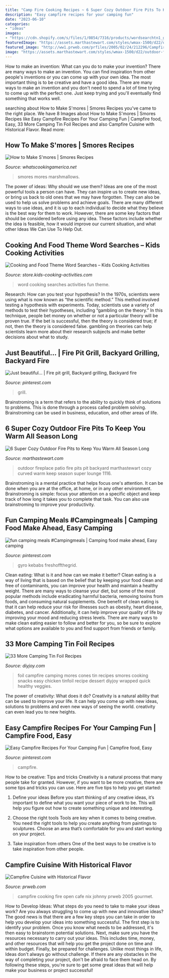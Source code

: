 ```yaml
---
title: "Camp Fire Cooking Recipes ~ 6 Super Cozy Outdoor Fire Pits To Keep You Warm All Season Long"
description: "Easy campfire recipes for your camping fun"
date: "2023-06-10"
categories:
- "ideas"
images:
- "https://cdn.shopify.com/s/files/1/0854/7316/products/wordsearchtn1_grande.jpg?v=1505915634"
featuredImage: "https://assets.marthastewart.com/styles/wmax-1500/d22/outdoor-fireplace-1116/outdoor-fireplace-1116.jpg?itok=RtoOGKhQ"
featured_image: "http://ww1.prweb.com/prfiles/2005/02/24/212296/CampfireCooking.jpg"
image: "https://assets.marthastewart.com/styles/wmax-1500/d22/outdoor-fireplace-1116/outdoor-fireplace-1116.jpg?itok=RtoOGKhQ"
---
```



How to make an invention: What can you do to make your invention?
There are many ways to make an invention. You can find inspiration from other people's inventions or you can come up with your own idea. The most important thing is to be creative and have a good idea. There are many ways to make an invention and you don't need to spend a lot of time trying to come up with the perfect one. Just keep trying and you'll eventually find something that works well.

	

		
searching about How to Make S&#039;mores | Smores Recipes you've came to the right place. We have 8 Images about How to Make S&#039;mores | Smores Recipes like Easy Campfire Recipes For Your Camping Fun | Campfire food, Easy, 33 More Camping Tin Foil Recipes and also Campfire Cuisine with Historical Flavor. Read more:
		
    
## How To Make S&#039;mores | Smores Recipes

<img loading=lazy src="https://whatscookingamerica.net/wp-content/uploads/2015/03/Smores41.jpg" onerror="this.onerror=null;this.src='https://tse1.mm.bing.net/th?id=OIP._iPBDODwsV3rIOQYZnb_RwAAAA&amp;pid=15.1';" alt="How to Make S&#039;mores | Smores Recipes">

_Source: whatscookingamerica.net_

>smores mores marshmallows. 

	

The power of ideas: Why should we use them?
Ideas are one of the most powerful tools a person can have. They can inspire us to create new ideas, or bring us back to old ones that we may have forgotten. They can also be used to help us solve problems and achieve goals. There are many different ways to use ideas, and it is up to each individual to decide what they believe is the best way for them to work. However, there are some key factors that should be considered before using any idea. These factors include whether the idea is feasible, how it would improve our current situation, and what other Ideas We Can Use To Help Out.

    
## Cooking And Food Theme Word Searches – Kids Cooking Activities

<img loading=lazy src="https://cdn.shopify.com/s/files/1/0854/7316/products/wordsearchtn1_grande.jpg?v=1505915634" onerror="this.onerror=null;this.src='https://tse3.mm.bing.net/th?id=OIP.o7Fc2jzUcNARLFbJpq8bzQAAAA&amp;pid=15.1';" alt="Cooking and Food Theme Word Searches – Kids Cooking Activities">

_Source: store.kids-cooking-activities.com_

>word cooking searches activities fun theme. 

	

Research: How can you test your hypothesis?
In the 1970s, scientists were using what is now known as “the scientific method.” This method involved testing a hypothesis with experiments. Today, scientists use a variety of methods to test their hypotheses, including “gambling on the theory.” In this technique, people bet money on whether or not a particular theory will be proven true. If the bet is successful, then the theory is considered true; if not, then the theory is considered false. gambling on theories can help scientists learn more about their research subjects and make better decisions about what to study.

    
## Just Beautiful... | Fire Pit Grill, Backyard Grilling, Backyard Fire

<img loading=lazy src="https://i.pinimg.com/originals/7f/b4/eb/7fb4eb2659255c7bc63cabd4e5a443f0.jpg" onerror="this.onerror=null;this.src='https://tse3.mm.bing.net/th?id=OIP.sRoBtrGzgeAu6r9QCBSRowHaJ3&amp;pid=15.1';" alt="Just beautiful... | Fire pit grill, Backyard grilling, Backyard fire">

_Source: pinterest.com_

>grill. 

	

Brainstroming is a term that refers to the ability to quickly think of solutions to problems. This is done through a process called problem solving. Brainstroming can be used in business, education, and other areas of life.

    
## 6 Super Cozy Outdoor Fire Pits To Keep You Warm All Season Long

<img loading=lazy src="https://assets.marthastewart.com/styles/wmax-1500/d22/outdoor-fireplace-1116/outdoor-fireplace-1116.jpg?itok=RtoOGKhQ" onerror="this.onerror=null;this.src='https://tse2.mm.bing.net/th?id=OIP.2uLFWNfmxxtBOuNtsweEhwHaKh&amp;pid=15.1';" alt="6 Super Cozy Outdoor Fire Pits to Keep You Warm All Season Long">

_Source: marthastewart.com_

>outdoor fireplace patio fire pits pit backyard marthastewart cozy curved warm keep season super lounge 1116. 

	

Brainstroming is a mental practice that helps focus one's attention. It can be done when you are at the office, at home, or in any other environment. Brainstroming is simple: focus your attention on a specific object and keep track of how long it takes you to complete that task. You can also use brainstroming to improve your productivity.

    
## Fun Camping Meals #Campingmeals | Camping Food Make Ahead, Easy Camping

<img loading=lazy src="https://i.pinimg.com/736x/2b/b0/fc/2bb0fc9921514814f8f64e87b46db1f7.jpg" onerror="this.onerror=null;this.src='https://tse1.mm.bing.net/th?id=OIP.uFHtbJE9h6iW1LyLDMw8bwHaQc&amp;pid=15.1';" alt="fun camping meals #Campingmeals | Camping food make ahead, Easy camping">

_Source: pinterest.com_

>gyro kebabs freshoffthegrid. 

	

Clean eating: What is it and how can we make it better?
Clean eating is a way of living that is based on the belief that by keeping your food clean and free of contaminants, you can improve your health and maintain a healthy weight. There are many ways to cleanse your diet, but some of the most popular methods include eradicating harmful bacteria, removing toxins from foods, and consuming natural supplements.
One benefit of clean eating is that it can help reduce your risk for illnesses such as obesity, heart disease, diabetes, and cancer. Additionally, it can help improve your quality of life by improving your mood and reducing stress levels. There are many ways to make clean eating easier to follow and better for you, so be sure to explore what options are available to you and find support from friends or family.

    
## 33 More Camping Tin Foil Recipes

<img loading=lazy src="http://diyjoy.com/wp-content/uploads/2017/07/Smores-Campfire-Cones.jpg" onerror="this.onerror=null;this.src='https://tse1.mm.bing.net/th?id=OIP.V1KXA4PTrzwnKX2-5K08ZwHaLH&amp;pid=15.1';" alt="33 More Camping Tin Foil Recipes">

_Source: diyjoy.com_

>foil campfire camping mores cones tin recipes smores cooking snacks easy chicken tinfoil recipe dessert diyjoy wrapped quick healthy veggies. 

	

The power of creativity: What does it do?
Creativity is a natural ability that can be used to improve your life. It can help you come up with new ideas, solutions to problems and even new ways of seeing the world. creativity can even lead you to new heights.

    
## Easy Campfire Recipes For Your Camping Fun | Campfire Food, Easy

<img loading=lazy src="https://i.pinimg.com/736x/ff/a2/13/ffa2138b7867484de4cf510676571b14.jpg" onerror="this.onerror=null;this.src='https://tse2.mm.bing.net/th?id=OIP.wY7Ts_dC2ZCEJTko298oTwHaNU&amp;pid=15.1';" alt="Easy Campfire Recipes For Your Camping Fun | Campfire food, Easy">

_Source: pinterest.com_

>campfire. 

	

How to be creative: Tips and tricks
Creativity is a natural process that many people take for granted. However, if you want to be more creative, there are some tips and tricks you can use. Here are five tips to help you get started:
1. Define your ideas
Before you start thinking of any creative ideas, it’s important to define what you want your piece of work to be. This will help you figure out how to create something unique and interesting.

2. Choose the right tools
Tools are key when it comes to being creative. You need the right tools to help you create anything from paintings to sculptures. Choose an area that’s comfortable for you and start working on your project.
3. Take inspiration from others
One of the best ways to be creative is to take inspiration from other people.

    
## Campfire Cuisine With Historical Flavor

<img loading=lazy src="http://ww1.prweb.com/prfiles/2005/02/24/212296/CampfireCooking.jpg" onerror="this.onerror=null;this.src='https://tse3.mm.bing.net/th?id=OIP.7Hp_OHpvlehK8UOAT0pvXgHaE8&amp;pid=15.1';" alt="Campfire Cuisine with Historical Flavor">

_Source: prweb.com_

>campfire cooking fire open cafe nix johnny prweb 2005 gourmet. 

	

How to Develop Ideas: What steps do you need to take to make your ideas work?
Are you always struggling to come up with new and innovative ideas? The good news is that there are a few key steps you can take in order to help you develop your ideas into something successful. The first step is to identify your problem. Once you know what needs to be addressed, it's then easy to brainstorm potential solutions. Next, make sure you have the resources necessary to carry out your ideas. This includes time, money, and other resources that will help you get the project done on time and within budget. Finally, be prepared for challenges. Unlike most things in life, Ideas don't always go without challenge. If there are any obstacles in the way of completing your project, don't be afraid to face them head on. By following these steps, you're sure to get some great ideas that will help make your business or project successful!

